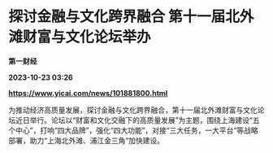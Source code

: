 # 探讨金融与文化跨界融合 第十一届北外滩财富与文化论坛举办
**第一财经**

**2023-10-23 03:26**

**https://www.yicai.com/news/101881800.html**

为推动经济高质量发展，探讨金融与文化跨界融合，第十一届北外滩财富与文化论坛近日举行。论坛以“财富和文化交融下的高质量发展”为主题，围绕上海建设“五个中心”，打响“四大品牌”，强化“四大功能”，对接“三大任务，一大平台”等战略部署，助力“上海北外滩、浦江金三角”加快建设。